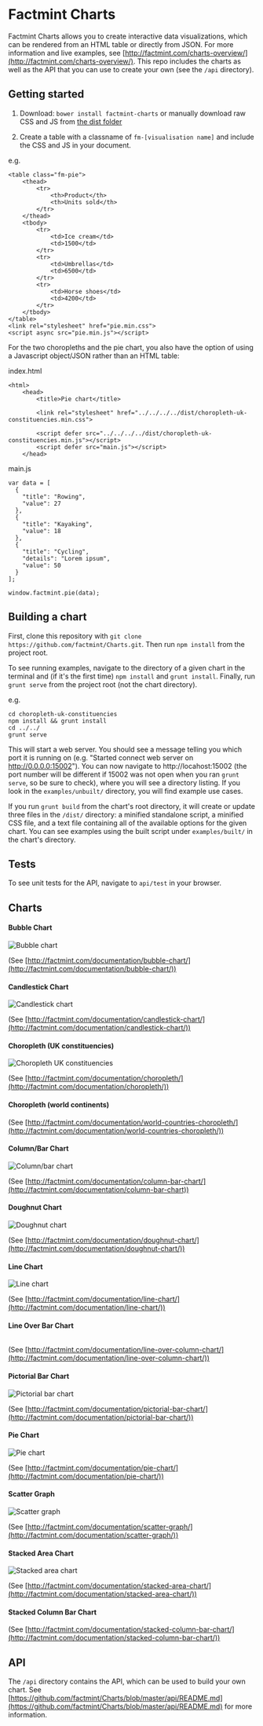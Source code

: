 # Factmint Charts

Factmint Charts allows you to create interactive data visualizations, which can be rendered from an HTML table or directly from JSON. For more information and live examples, see [http://factmint.com/charts-overview/](http://factmint.com/charts-overview/). This repo includes the charts as well as the API that you can use to create your own (see the `/api` directory).

## Getting started

1. Download: `bower install factmint-charts` or manually download raw CSS and JS from [the dist folder](https://github.com/factmint/Charts/tree/master/dist)

2. Create a table with a classname of `fm-[visualisation name]` and include the CSS and JS in your document.

e.g.

```
<table class="fm-pie">
	<thead>
		<tr>
			<th>Product</th>
			<th>Units sold</th>
		</tr>
	</thead>
	<tbody>
		<tr>
			<td>Ice cream</td>
			<td>1500</td>
		</tr>
		<tr>
			<td>Umbrellas</td>
			<td>6500</td>
		</tr>
		<tr>
			<td>Horse shoes</td>
			<td>4200</td>
		</tr>
	</tbody>
</table>
<link rel="stylesheet" href="pie.min.css">
<script async src="pie.min.js"></script>
```

For the two choropleths and the pie chart, you also have the option of using a Javascript object/JSON rather than an HTML table:

index.html
```
<html>
    <head>
        <title>Pie chart</title>
        
		<link rel="stylesheet" href="../../../../dist/choropleth-uk-constituencies.min.css">
		
		<script defer src="../../../../dist/choropleth-uk-constituencies.min.js"></script>
		<script defer src="main.js"></script>
	</head>
```

main.js
```
var data = [
  {
    "title": "Rowing",
    "value": 27
  },
  {
    "title": "Kayaking",
    "value": 18
  },
  {
    "title": "Cycling",
    "details": "Lorem ipsum",
    "value": 50
  }
];

window.factmint.pie(data);
```


## Building a chart

First, clone this repository with `git clone https://github.com/factmint/Charts.git`. Then run `npm install` from the project root.

To see running examples, navigate to the directory of a given chart in the terminal and (if it's the first time) `npm install` and `grunt install`. Finally, run `grunt serve` from the project root (not the chart directory).

e.g.

```
cd choropleth-uk-constituencies
npm install && grunt install
cd ../../
grunt serve
```

This will start a web server. You should see a message telling you which port it is running on (e.g. "Started connect web server on http://0.0.0.0:15002"). You can now navigate to http://locahost:15002 (the port number will be different if 15002 was not open when you ran `grunt serve`, so be sure to check), where you will see a directory listing. If you look in the `examples/unbuilt/` directory, you will find example use cases.

If you run `grunt build` from the chart's root directory, it will create or update three files in the `/dist/` directory: a minified standalone script, a minified CSS file, and a text file containing all of the available options for the given chart. You can see examples using the built script under `examples/built/` in the chart's directory.

## Tests

To see unit tests for the API, navigate to `api/test` in your browser.

## Charts

#### Bubble Chart

![Bubble chart](http://factmint.com/wp-content/themes/factmint-graphs.theme/assets/img/demo/examples/bubble.png)

(See [http://factmint.com/documentation/bubble-chart/](http://factmint.com/documentation/bubble-chart/))

#### Candlestick Chart

![Candlestick chart](http://factmint.com/wp-content/themes/factmint-graphs.theme/assets/img/demo/examples/candlestick.png)

(See [http://factmint.com/documentation/candlestick-chart/](http://factmint.com/documentation/candlestick-chart/))
 
#### Choropleth (UK constituencies)

![Choropleth UK constituencies](http://factmint.com/wp-content/themes/factmint-graphs.theme/assets/img/demo/examples/choropleth.png)

(See [http://factmint.com/documentation/choropleth/](http://factmint.com/documentation/choropleth/))

#### Choropleth (world continents)

(See [http://factmint.com/documentation/world-countries-choropleth/](http://factmint.com/documentation/world-countries-choropleth/))

#### Column/Bar Chart

![Column/bar chart](http://factmint.com/wp-content/themes/factmint-graphs.theme/assets/img/demo/examples/column.png)

(See [http://factmint.com/documentation/column-bar-chart/](http://factmint.com/documentation/column-bar-chart))

#### Doughnut Chart

![Doughnut chart](http://factmint.com/wp-content/themes/factmint-graphs.theme/assets/img/demo/examples/doughnut.png)

(See [http://factmint.com/documentation/doughnut-chart/](http://factmint.com/documentation/doughnut-chart/))

#### Line Chart

![Line chart](http://factmint.com/wp-content/themes/factmint-graphs.theme/assets/img/demo/examples/line.png)

(See [http://factmint.com/documentation/line-chart/](http://factmint.com/documentation/line-chart/))

#### Line Over Bar Chart

![]()

(See [http://factmint.com/documentation/line-over-column-chart/](http://factmint.com/documentation/line-over-column-chart/))
 
#### Pictorial Bar Chart

![Pictorial bar chart](http://factmint.com/wp-content/themes/factmint-graphs.theme/assets/img/demo/examples/pictorial.png)

(See [http://factmint.com/documentation/pictorial-bar-chart/](http://factmint.com/documentation/pictorial-bar-chart/))

#### Pie Chart

![Pie chart](http://factmint.com/wp-content/themes/factmint-graphs.theme/assets/img/demo/examples/pie.png)

(See [http://factmint.com/documentation/pie-chart/](http://factmint.com/documentation/pie-chart/))

#### Scatter Graph

![Scatter graph](http://factmint.com/wp-content/themes/factmint-graphs.theme/assets/img/demo/examples/scatter.png)

(See [http://factmint.com/documentation/scatter-graph/](http://factmint.com/documentation/scatter-graph/))

#### Stacked Area Chart

![Stacked area chart](http://factmint.com/wp-content/themes/factmint-graphs.theme/assets/img/demo/examples/stacked-area.png)

(See [http://factmint.com/documentation/stacked-area-chart/](http://factmint.com/documentation/stacked-area-chart/))

#### Stacked Column Bar Chart

(See [http://factmint.com/documentation/stacked-column-bar-chart/](http://factmint.com/documentation/stacked-column-bar-chart/))

## API
The `/api` directory contains the API, which can be used to build your own chart. See [https://github.com/factmint/Charts/blob/master/api/README.md](https://github.com/factmint/Charts/blob/master/api/README.md) for more information.
